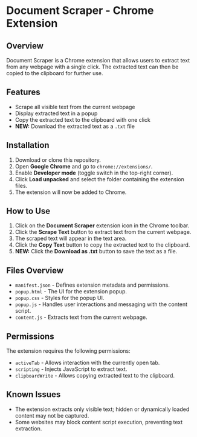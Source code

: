 # Document Scraper - Chrome Extension

## Overview

Document Scraper is a Chrome extension that allows users to extract text from any webpage with a single click. The extracted text can then be copied to the clipboard for further use.

## Features

- Scrape all visible text from the current webpage
- Display extracted text in a popup
- Copy the extracted text to the clipboard with one click
- **NEW:** Download the extracted text as a `.txt` file

## Installation

1. Download or clone this repository.
2. Open **Google Chrome** and go to `chrome://extensions/`.
3. Enable **Developer mode** (toggle switch in the top-right corner).
4. Click **Load unpacked** and select the folder containing the extension files.
5. The extension will now be added to Chrome.

## How to Use

1. Click on the **Document Scraper** extension icon in the Chrome toolbar.
2. Click the **Scrape Text** button to extract text from the current webpage.
3. The scraped text will appear in the text area.
4. Click the **Copy Text** button to copy the extracted text to the clipboard.
5. **NEW:** Click the **Download as .txt** button to save the text as a file.

## Files Overview

- `manifest.json` - Defines extension metadata and permissions.
- `popup.html` - The UI for the extension popup.
- `popup.css` - Styles for the popup UI.
- `popup.js` - Handles user interactions and messaging with the content script.
- `content.js` - Extracts text from the current webpage.

## Permissions

The extension requires the following permissions:

- `activeTab` - Allows interaction with the currently open tab.
- `scripting` - Injects JavaScript to extract text.
- `clipboardWrite` - Allows copying extracted text to the clipboard.

## Known Issues

- The extension extracts only visible text; hidden or dynamically loaded content may not be captured.
- Some websites may block content script execution, preventing text extraction.
